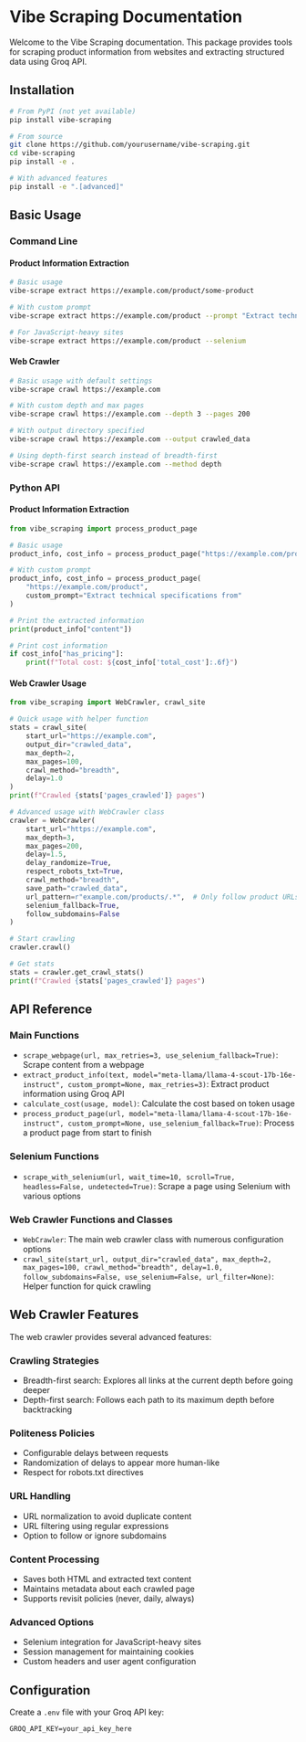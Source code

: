# Vibe Scraping Documentation

Welcome to the Vibe Scraping documentation. This package provides tools for scraping product information from websites and extracting structured data using Groq API.

## Installation

```bash
# From PyPI (not yet available)
pip install vibe-scraping

# From source
git clone https://github.com/yourusername/vibe-scraping.git
cd vibe-scraping
pip install -e .

# With advanced features
pip install -e ".[advanced]"
```

## Basic Usage

### Command Line

#### Product Information Extraction

```bash
# Basic usage
vibe-scrape extract https://example.com/product/some-product

# With custom prompt
vibe-scrape extract https://example.com/product --prompt "Extract technical specs"

# For JavaScript-heavy sites
vibe-scrape extract https://example.com/product --selenium
```

#### Web Crawler

```bash
# Basic usage with default settings
vibe-scrape crawl https://example.com

# With custom depth and max pages
vibe-scrape crawl https://example.com --depth 3 --pages 200

# With output directory specified
vibe-scrape crawl https://example.com --output crawled_data

# Using depth-first search instead of breadth-first
vibe-scrape crawl https://example.com --method depth
```

### Python API

#### Product Information Extraction

```python
from vibe_scraping import process_product_page

# Basic usage
product_info, cost_info = process_product_page("https://example.com/product")

# With custom prompt
product_info, cost_info = process_product_page(
    "https://example.com/product",
    custom_prompt="Extract technical specifications from"
)

# Print the extracted information
print(product_info["content"])

# Print cost information
if cost_info["has_pricing"]:
    print(f"Total cost: ${cost_info['total_cost']:.6f}")
```

#### Web Crawler Usage

```python
from vibe_scraping import WebCrawler, crawl_site

# Quick usage with helper function
stats = crawl_site(
    start_url="https://example.com",
    output_dir="crawled_data",
    max_depth=2,
    max_pages=100,
    crawl_method="breadth",
    delay=1.0
)
print(f"Crawled {stats['pages_crawled']} pages")

# Advanced usage with WebCrawler class
crawler = WebCrawler(
    start_url="https://example.com",
    max_depth=3,
    max_pages=200,
    delay=1.5,
    delay_randomize=True,
    respect_robots_txt=True,
    crawl_method="breadth",
    save_path="crawled_data",
    url_pattern=r"example.com/products/.*",  # Only follow product URLs
    selenium_fallback=True,
    follow_subdomains=False
)

# Start crawling
crawler.crawl()

# Get stats
stats = crawler.get_crawl_stats()
print(f"Crawled {stats['pages_crawled']} pages")
```

## API Reference

### Main Functions

- `scrape_webpage(url, max_retries=3, use_selenium_fallback=True)`: Scrape content from a webpage
- `extract_product_info(text, model="meta-llama/llama-4-scout-17b-16e-instruct", custom_prompt=None, max_retries=3)`: Extract product information using Groq API
- `calculate_cost(usage, model)`: Calculate the cost based on token usage
- `process_product_page(url, model="meta-llama/llama-4-scout-17b-16e-instruct", custom_prompt=None, use_selenium_fallback=True)`: Process a product page from start to finish

### Selenium Functions

- `scrape_with_selenium(url, wait_time=10, scroll=True, headless=False, undetected=True)`: Scrape a page using Selenium with various options

### Web Crawler Functions and Classes

- `WebCrawler`: The main web crawler class with numerous configuration options
- `crawl_site(start_url, output_dir="crawled_data", max_depth=2, max_pages=100, crawl_method="breadth", delay=1.0, follow_subdomains=False, use_selenium=False, url_filter=None)`: Helper function for quick crawling

## Web Crawler Features

The web crawler provides several advanced features:

### Crawling Strategies

- Breadth-first search: Explores all links at the current depth before going deeper
- Depth-first search: Follows each path to its maximum depth before backtracking

### Politeness Policies

- Configurable delays between requests
- Randomization of delays to appear more human-like
- Respect for robots.txt directives

### URL Handling

- URL normalization to avoid duplicate content
- URL filtering using regular expressions
- Option to follow or ignore subdomains

### Content Processing

- Saves both HTML and extracted text content
- Maintains metadata about each crawled page
- Supports revisit policies (never, daily, always)

### Advanced Options

- Selenium integration for JavaScript-heavy sites
- Session management for maintaining cookies
- Custom headers and user agent configuration

## Configuration

Create a `.env` file with your Groq API key:

```
GROQ_API_KEY=your_api_key_here
```
